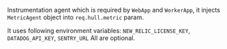Instrumentation agent which is required by `WebApp` and `WorkerApp`,
it injects `MetricAgent` object into `req.hull.metric` param.

It uses following environment variables:
`NEW_RELIC_LICENSE_KEY`, `DATADOG_API_KEY`, `SENTRY_URL`
All are optional.

